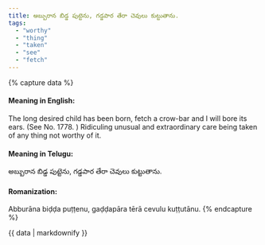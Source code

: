```yaml
---
title: అబ్బురాన బిడ్డ పుట్టెను, గడ్డపార తేరా చెవులు కుట్టుతాను.
tags:
  - "worthy"
  - "thing"
  - "taken"
  - "see"
  - "fetch"
---
```


{% capture data %}
#### Meaning in English:
The long desired child has been born, fetch a crow-bar and I will bore its ears.
(See No. 1778. )
Ridiculing unusual and extraordinary care being taken of any thing not worthy of it.

#### Meaning in Telugu:
అబ్బురాన బిడ్డ పుట్టెను, గడ్డపార తేరా చెవులు కుట్టుతాను.

#### Romanization:
Abburāna biḍḍa puṭṭenu, gaḍḍapāra tērā cevulu kuṭṭutānu.
{% endcapture %}

{{ data | markdownify }}

